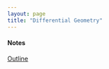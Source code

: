 ```yaml
---
layout: page
title: "Differential Geometry"
---
```


#### Notes

[Outline](/archives/quantum-mechanics/Sample_Course_Outline.pdf)